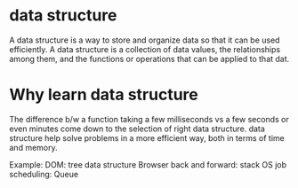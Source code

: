 # data structure

A data structure is a way to store and organize data so that it can be used efficiently.
A data structure is a collection of data values, the relationships among them, and the functions or operations that can be applied to that dat.

# Why learn data structure

The difference b/w a function taking a few milliseconds vs a few seconds or even minutes come down to the selection of right data structure.
data structure help solve problems in a more efficient way, both in terms of time and memory.

Example:
DOM: tree data structure
Browser back and forward: stack
OS job scheduling: Queue
